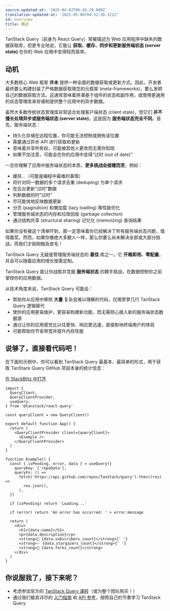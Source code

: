 ```yaml
---
source-updated-at: '2025-04-02T06:45:29.000Z'
translation-updated-at: '2025-05-06T04:32:50.321Z'
id: overview
title: 概述
---
```


TanStack Query（前身为 React Query）常被描述为 Web 应用程序中缺失的数据获取库，但更专业地说，它能让 **获取、缓存、同步和更新服务端状态 (server state)** 在你的 Web 应用中变得轻而易举。

## 动机

大多数核心 Web 框架 **并未** 提供一种全面的数据获取或更新方式。因此，开发者最终要么构建封装了严格数据获取理念的元框架 (meta-frameworks)，要么发明自己的数据获取方法。这通常意味着拼凑基于组件的状态和副作用，或使用更通用的状态管理库来存储和提供整个应用中的异步数据。

虽然大多数传统状态管理库非常适合处理客户端状态 (client state)，但它们 **并不擅长处理异步或服务端状态 (server state)**。这是因为 **服务端状态完全不同**。首先，服务端状态：

- 持久化存储在远程位置，你可能无法控制或拥有该位置
- 需要通过异步 API 进行获取和更新
- 意味着共享所有权，可能被其他人更改而无需你知晓
- 如果不加注意，可能会在你的应用中变得“过时 (out of date)”

一旦你理解了应用中服务端状态的本质，**更多挑战会接踵而至**，例如：

- 缓存...（可能是编程中最难的事情）
- 将针对同一数据的多个请求去重 (deduping) 为单个请求
- 在后台更新“过时”数据
- 判断数据何时“过时”
- 尽可能快地反映数据更新
- 分页 (pagination) 和懒加载 (lazy loading) 等性能优化
- 管理服务端状态的内存和垃圾回收 (garbage collection)
- 通过结构共享 (structural sharing) 记忆化 (memoizing) 查询结果

如果你没有被这个清单吓到，那一定意味着你已经解决了所有服务端状态问题，值得嘉奖。然而，如果你像绝大多数人一样，那么你要么尚未解决全部或大部分挑战，而我们才刚刚触及皮毛！

TanStack Query 无疑是管理服务端状态的 **最佳** 库之一。它 **开箱即用、零配置**，并且可以随着应用的增长按需定制。

TanStack Query 能让你战胜并克服 **服务端状态** 的棘手挑战，在数据控制你之前掌控你的应用数据。

从技术角度来说，TanStack Query 可能会：

- 帮助你从应用中移除 **大量** 复杂且难以理解的代码，仅用寥寥几行 TanStack Query 逻辑替代
- 使你的应用更易维护，更容易构建新功能，而无需担心接入新的服务端状态数据源
- 通过让你的应用感觉比以往更快、响应更迅速，直接影响终端用户的体验
- 可能帮助你节省带宽并提升内存性能

[//]: # 'Example'

## 说够了，直接看代码吧！

在下面的示例中，你可以看到 TanStack Query 最基本、最简单的形式，用于获取 TanStack Query GitHub 项目本身的统计信息：

[在 StackBlitz 中打开](https://stackblitz.com/github/TanStack/query/tree/main/examples/react/simple)

```tsx
import {
  QueryClient,
  QueryClientProvider,
  useQuery,
} from '@tanstack/react-query'

const queryClient = new QueryClient()

export default function App() {
  return (
    <QueryClientProvider client={queryClient}>
      <Example />
    </QueryClientProvider>
  )
}

function Example() {
  const { isPending, error, data } = useQuery({
    queryKey: ['repoData'],
    queryFn: () =>
      fetch('https://api.github.com/repos/TanStack/query').then((res) =>
        res.json(),
      ),
  })

  if (isPending) return 'Loading...'

  if (error) return 'An error has occurred: ' + error.message

  return (
    <div>
      <h1>{data.name}</h1>
      <p>{data.description}</p>
      <strong>👀 {data.subscribers_count}</strong>{' '}
      <strong>✨ {data.stargazers_count}</strong>{' '}
      <strong>🍴 {data.forks_count}</strong>
    </div>
  )
}
```

[//]: # 'Example'
[//]: # 'Materials'

## 你说服我了，接下来呢？

- 考虑参加官方的 [TanStack Query 课程](https://query.gg?s=tanstack)（或为整个团队购买！）
- 通过我们极其详尽的 [入门指南](./installation.md) 和 [API 参考](./reference/useQuery.md)，按照自己的节奏学习 TanStack Query

[//]: # 'Materials'
